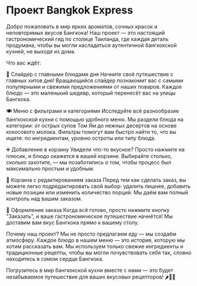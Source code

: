 # Проект Bangkok Express

Добро пожаловать в мир ярких ароматов, сочных красок и неповторимых вкусов Бангкока! Наш проект — это настоящий гастрономический гид по столице Таиланда, где каждая деталь продумана, чтобы вы могли насладиться аутентичной бангкокской кухней, не выходя из дома.

Что вас ждёт:

🍜 Слайдер с главными блюдами дня
Начните своё путешествие с главных хитов дня! Вращающийся слайдер познакомит вас с самыми популярными и свежими предложениями от наших поваров. Каждое блюдо — это маленький шедевр, который перенесёт вас на улицы Бангкока.

🍽️ Меню с фильтрами и категориями
Исследуйте всё разнообразие бангкокской кухни с помощью удобного меню. Мы раздели блюда на категории: от острых супов Том Ям до нежных десертов на основе кокосового молока. Фильтры помогут вам быстро найти то, что вы ищете: по ингредиентам, уровню остроты или типу блюда.

➕ Добавление в корзину
Увидели что-то вкусное? Просто нажмите на плюсик, и блюдо окажется в вашей корзине. Выбирайте столько, сколько захотите, — мы позаботились о том, чтобы процесс был максимально простым и удобным.

🛒 Корзина с редактированием заказа
Перед тем как сделать заказ, вы можете легко подредактировать свой выбор: удалить лишнее, добавить новые позиции или изменить количество порций. Мы даём вам полный контроль над вашим заказом.

🚀 Оформление заказа
Когда всё готово, просто нажмите кнопку "Заказать", и ваше гастрономическое путешествие начнётся! Мы доставим вам вкус Бангкока прямо к вашему столу.

Почему наш проект?
Мы не просто предлагаем еду — мы создаём атмосферу. Каждое блюдо в нашем меню — это история, которую мы хотим рассказать вам. Мы используем только свежие ингредиенты и традиционные рецепты, чтобы вы могли почувствовать себя так, словно находитесь в самом сердце Бангкока.

Погрузитесь в мир бангкокской кухни вместе с нами — это будет незабываемое путешествие для ваших вкусовых рецепторов! 🌶️🍚🍤
